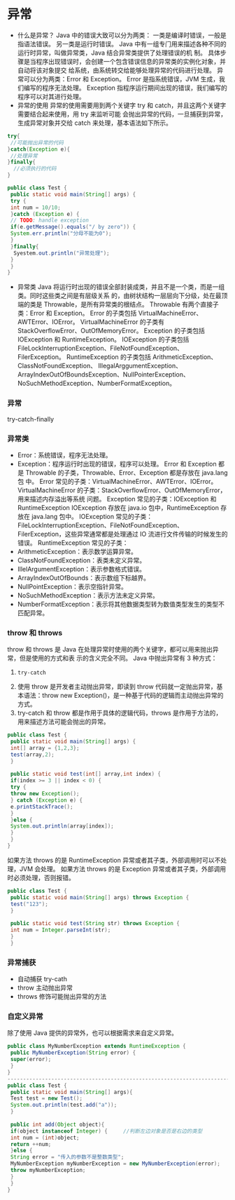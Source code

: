# 异常
- 什么是异常？
Java 中的错误⼤致可以分为两类：
⼀类是编译时错误，⼀般是指语法错误。
另⼀类是运⾏时错误。
Java 中有⼀组专⻔⽤来描述各种不同的运⾏时异常，叫做异常类，Java 结合异常类提供了处理错误的机
制。
具体步骤是当程序出现错误时，会创建⼀个包含错误信息的异常类的实例化对象，并⾃动将该对象提交
给系统，由系统转交给能够处理异常的代码进⾏处理。
异常可以分为两类：Error 和 Exception。
Error 是指系统错误，JVM ⽣成，我们编写的程序⽆法处理。
Exception 指程序运⾏期间出现的错误，我们编写的程序可以对其进⾏处理。
- 异常的使⽤
异常的使⽤需要⽤到两个关键字 try 和 catch，并且这两个关键字需要结合起来使⽤，⽤ try 来监听可能
会抛出异常的代码，⼀旦捕获到异常，⽣成异常对象并交给 catch 来处理，基本语法如下所示。
```java
try{
 //可能抛出异常的代码
}catch(Exception e){
 //处理异常
}finally{
  //必须执行的代码
}
```

```java
public class Test {
 public static void main(String[] args) {
 try {
 int num = 10/10;
 }catch (Exception e) {
 // TODO: handle exception
 if(e.getMessage().equals("/ by zero")) {
 System.err.println("分⺟不能为0");
 }
 }finally{
  Syestem.out.println("异常处理");
 }
 }
}
```
- 异常类
Java 将运⾏时出现的错误全部封装成类，并且不是⼀个类，⽽是⼀组类。同时这些类之间是有层级关系
的，由树状结构⼀层层向下分级，处在最顶端的类是 Throwable，是所有异常类的根结点。
Throwable 有两个直接⼦类：Error 和 Exception。
Error 的⼦类包括 VirtualMachineError、AWTError、IOError。
VirtualMachineError 的⼦类有 StackOverflowError、OutOfMemoryError。
Exception 的⼦类包括 IOException 和 RuntimeException。
IOException 的⼦类包括 FileLockInterruptionException、FileNotFoundException、FilerException。
RuntimeException 的⼦类包括 ArithmeticException、ClassNotFoundException、
IllegalArggumentException、ArrayIndexOutOfBoundsException、NullPointerException、
NoSuchMethodException、NumberFormatException。
### 
### **异常**
try-catch-finally

### **异常类**
- Error：系统错误，程序⽆法处理。
- Exception：程序运⾏时出现的错误，程序可以处理。
Error 和 Exception 都是 Throwable 的⼦类，Throwable、Error、Exception 都是存放在 java.lang 包
中。
Error 常⻅的⼦类：VirtualMachineError、AWTError、IOError。
VirtualMachineError 的⼦类：StackOverflowError、OutOfMemoryError，⽤来描述内存溢出等系统
问题。
Exception 常⻅的⼦类：IOException 和 RuntimeException
IOException 存放在 java.io 包中，RuntimeException 存放在 java.lang 包中。
IOException 常⻅的⼦类：FileLockInterruptionException、FileNotFoundException、
FilerException，这些异常通常都是处理通过 IO 流进⾏⽂件传输的时候发⽣的错误。
RuntimeException 常⻅的⼦类：
- ArithmeticException：表示数学运算异常。
- ClassNotFoundException：表类未定义异常。
- IllelArgumentException：表示参数格式错误。
- ArrayIndexOutOfBounds：表示数组下标越界。
- NullPointException：表示空指针异常。
- NoSuchMethodException：表示⽅法未定义异常。
- NumberFormatException：表示将其他数据类型转为数值类型发⽣的类型不匹配异常。

### **throw 和 throws**
throw 和 throws 是 Java 在处理异常时使⽤的两个关键字，都可以⽤来抛出异常，但是使⽤的⽅式和表
示的含义完全不同。
Java 中抛出异常有 3 种⽅式：
1.     try-catch
2.    使⽤ throw 是开发者主动抛出异常，即读到 throw 代码就⼀定抛出异常，基本语法：throw new
        Exception()，是⼀种基于代码的逻辑⽽主动抛出异常的⽅式。
3.    try-catch 和 throw 都是作⽤于具体的逻辑代码，throws 是作⽤于⽅法的，⽤来描述⽅法可能会抛出的异常。

```java
public class Test {
 public static void main(String[] args) {
 int[] array = {1,2,3};
 test(array,2);
 }
 
 public static void test(int[] array,int index) {
 if(index >= 3 || index < 0) {
 try {
 throw new Exception();
 } catch (Exception e) {
 e.printStackTrace();
 }
 }else {
 System.out.println(array[index]);
 }
 }
}
```
如果⽅法 throws 的是 RuntimeException 异常或者其⼦类，外部调⽤时可以不处理，JVM 会处理。
如果⽅法 throws 的是 Exception 异常或者其⼦类，外部调⽤时必须处理，否则报错。
```java
public class Test {
 public static void main(String[] args) throws Exception {
 test("123");
 }
 
 public static void test(String str) throws Exception {
 int num = Integer.parseInt(str);
 }
 }
```

### **异常捕获**
- ⾃动捕获 try-cath
- throw 主动抛出异常
- throws 修饰可能抛出异常的⽅法

### **⾃定义异常**
除了使⽤ Java 提供的异常外，也可以根据需求来⾃定义异常。
```java
public class MyNumberException extends RuntimeException {
 public MyNumberException(String error) {
 super(error);
 }
}
-------------------------------------------------------------------------------------
public class Test {
 public static void main(String[] args){
 Test test = new Test();
 System.out.println(test.add("a"));
 }
 
 public int add(Object object){
 if(object instanceof Integer) {     //判断左边对象是否是右边的类型
 int num = (int)object;
 return ++num;
 }else {
 String error = "传⼊的参数不是整数类型";
 MyNumberException myNumberException = new MyNumberException(error);
 throw myNumberException;
 }
 }
}
```
